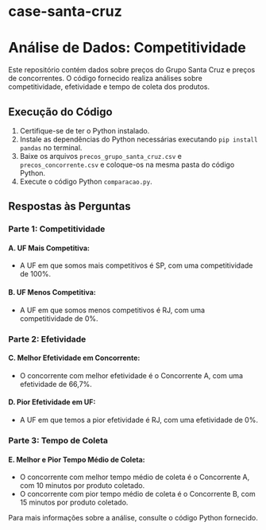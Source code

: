 # case-santa-cruz

# Análise de Dados: Competitividade

Este repositório contém dados sobre preços do Grupo Santa Cruz e preços de concorrentes. O código fornecido realiza análises sobre competitividade, efetividade e tempo de coleta dos produtos.

## Execução do Código

1. Certifique-se de ter o Python instalado.
2. Instale as dependências do Python necessárias executando `pip install pandas` no terminal.
3. Baixe os arquivos `precos_grupo_santa_cruz.csv` e `precos_concorrente.csv` e coloque-os na mesma pasta do código Python.
4. Execute o código Python `comparacao.py`.

## Respostas às Perguntas

### Parte 1: Competitividade

#### A. UF Mais Competitiva:
- A UF em que somos mais competitivos é SP, com uma competitividade de 100%.

#### B. UF Menos Competitiva:
- A UF em que somos menos competitivos é RJ, com uma competitividade de 0%.

### Parte 2: Efetividade

#### C. Melhor Efetividade em Concorrente:
- O concorrente com melhor efetividade é o Concorrente A, com uma efetividade de 66,7%.

#### D. Pior Efetividade em UF:
- A UF em que temos a pior efetividade é RJ, com uma efetividade de 0%.

### Parte 3: Tempo de Coleta

#### E. Melhor e Pior Tempo Médio de Coleta:
- O concorrente com melhor tempo médio de coleta é o Concorrente A, com 10 minutos por produto coletado.
- O concorrente com pior tempo médio de coleta é o Concorrente B, com 15 minutos por produto coletado.

Para mais informações sobre a análise, consulte o código Python fornecido.
